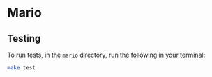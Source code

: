# Mario

## Testing
To run tests, in the `mario` directory, run the following in your terminal:
```bash
make test
```

